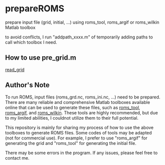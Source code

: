 # prepareROMS
prepare input file (grid, initial, ...) using roms_tool, roms_argif or roms_wilkin Matlab toolbox

to avoid conflicts, I run "addpath_xxxx.m" of temporarily adding paths to call which toolbox I need.

## How to use pre_grid.m
[read_grid](docs/read_grid.md)

## Author's Note
To run ROMS, input files (roms_grd.nc, roms_ini.nc, ...) need to be prepared. There are many reliable and comprehensive Matlab toolboxes available online that can be used to generate these files, such as [roms_tool](https://www.myroms.org/wiki/Matlab_Scripts), [roms_argif](https://www.croco-ocean.org/download-2/), and [roms_wilkin](https://github.com/johnwilkin/roms_wilkin). These tools are highly recommended, but due to my limited abilities, I couldnot utilize them to their full potential.

This repository is mainly for sharing my process of how to use the above toolboxes to generate ROMS files. Some codes of tools may be adapted (not for commercial use). For example, I prefer to use "roms_argif" for generating the grid and "roms_tool" for generating the initial file.

There may be some errors in the program. If any issues, please feel free to contact me.
